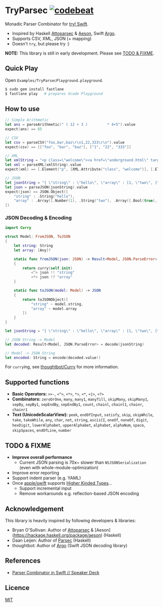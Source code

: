 # TryParsec [![codebeat](https://codebeat.co/badges/f3458ed8-7257-4a7f-980d-5ad0bb5b7f0b)](https://codebeat.co/projects/github-com-inamiy-tryparsec)

Monadic Parser Combinator for [try! Swift](http://www.tryswiftconf.com/).

- Inspired by Haskell [Attoparsec](https://hackage.haskell.org/package/attoparsec) & [Aeson](https://hackage.haskell.org/package/aeson), Swift  [Argo](https://github.com/thoughtbot/Argo).
- Supports CSV, XML, JSON (+ mapping)
- Doesn't `try`, but please try :)

**NOTE:** This library is still in early development. Please see [TODO & FIXME](#todo--fixme).

## Quick Play

Open `Examples/TryParsecPlayground.playground`.

```bash
$ sudo gem install fastlane
$ fastlane play   # prepares Xcode Playground
```


## How to use

```swift
// Simple Arithmetic
let ans = parseArithmetic(" ( 12 + 3 )         * 4+5").value
expect(ans) == 65

// CSV
let csv = parseCSV("foo,bar,baz\r\n1,22,333\r\n").value
expect(csv) == [["foo", "bar", "baz"], ["1", "22", "333"]]

// XML
let xmlString = "<p class=\"welcome\"><a href=\"underground.html\" target=\"_blank\">Hello</a><?php echo ' Cruel'; ?> World<!-- 💀 --><![CDATA[💣->😇]]></p>"
let xml = parseXML(xmlString).value
expect(xml) == [.Element("p", [XML.Attribute("class", "welcome")], [.Element("a", [XML.Attribute("href", "underground.html"), XML.Attribute("target", "_blank")], [.Text("Hello")]), .ProcessingInstruction("php echo ' Cruel'; "), .Text(" World"), .Comment(" 💀 "), .Text("💣->😇")])]

// JSON
let jsonString = "{ \"string\" : \"hello\", \"array\" : [1, \"two\", [true, null]] }"
let json = parseJSON(jsonString).value
expect(json) == JSON.Object([
    "string" : .String("hello"),
    "array" : .Array([.Number(1), .String("two"), .Array([.Bool(true), .Null])])
])
```

### JSON Decoding & Encoding

```swift
import Curry

struct Model: FromJSON, ToJSON
{
    let string: String
    let array: [Any]?

    static func fromJSON(json: JSON) -> Result<Model, JSON.ParseError>
    {
        return curry(self.init)
            <^> json !! "string"
            <*> json !? "array"
    }

    static func toJSON(model: Model) -> JSON
    {
        return toJSONObject([
            "string" ~ model.string,
            "array" ~ model.array
        ])
    }
}

let jsonString = "{ \"string\" : \"hello\", \"array\" : [1, \"two\", [true, null]] }"

// JSON String -> Model
let decoded: Result<Model, JSON.ParseError> = decode(jsonString)

// Model -> JSON String
let encoded: String = encode(decoded.value!)
```

For `curry`ing, see [thoughtbot/Curry](https://github.com/thoughtbot/Curry) for more information.


## Supported functions

- **Basic Operators:** `>>-`, `<^>`, `<*>`, `*>`, `<*`, `<|>`, `<?>`
- **Combinators:** `zeroOrOne`, `many`, `many1`, `manyTill`, `skipMany`, `skipMany1`, `sepBy`, `sepBy1`, `sepEndBy`, `sepEndBy1`, `count`, `chainl`, `chainl1`, `chainr`, `chainr1`
- **Text (UnicodeScalarView):** `peek`, `endOfInput`, `satisfy`, `skip`, `skipWhile`, `take`, `takeWhile`, `any`, `char`, `not`, `string`, `asciiCI`, `oneOf`, `noneOf`, `digit`, `hexDigit`, `lowerAlphabet`, `upperAlphabet`, `alphabet`, `alphaNum`, `space`, `skipSpaces`, `endOfLine`, `number`


## TODO & FIXME

- **Improve overall performance**
  - Current JSON parsing is 70x~ slower than `NSJSONSerialization` (even with whole-module-optimization)
- Improve error reporting
- Support indent parser (e.g. YAML)
- Once [apple/swift](https://github.com/apple/swift) supports [Higher Kinded Types](https://en.wikipedia.org/wiki/Kind_(type_theory))...
  - Support incremental input
  - Remove workarounds e.g. reflection-based JSON encoding


## Acknowledgement

This library is heavily inspired by following developers & libraries:

- Bryan O'Sullivan: Author of [Attoparsec](https://hackage.haskell.org/package/attoparsec) & [Aeson] (https://hackage.haskell.org/package/aeson) (Haskell)
- Daan Leijen: Author of [Parsec](https://hackage.haskell.org/package/parsec) (Haskell)
- thoughtbot: Author of [Argo](https://github.com/thoughtbot/Argo) (Swift JSON decoding library)


## References

- [Parser Combinator in Swift // Speaker Deck](https://speakerdeck.com/inamiy/parser-combinator-in-swift)


## Licence

[MIT](LICENSE)
